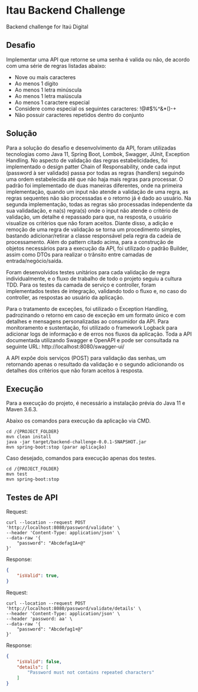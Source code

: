 # Itau Backend Challenge
Backend challenge for Itaú Digital

## Desafio

Implementar uma API que retorne se uma senha é valida ou não, de acordo com uma série de regras listadas abaixo:
- Nove ou mais caracteres
- Ao menos 1 dígito
- Ao menos 1 letra minúscula
- Ao menos 1 letra maiúscula
- Ao menos 1 caractere especial
- Considere como especial os seguintes caracteres: !@#$%^&*()-+
- Não possuir caracteres repetidos dentro do conjunto

## Solução

Para a solução do desafio e desenvolvimento da API, foram utilizadas tecnologias como Java 11, Spring Boot, Lombok, Swagger, JUnit, Exception Handling.
No aspecto de validação das regras estabelicidades, foi implementado o design patter Chain of Responsability, onde cada input (password à ser validado) passa por todas as regras (handlers) seguindo uma ordem estabelecida até que não haja mais regras para processar. O padrão foi implementado de duas maneiras diferentes, onde na primeira implementação, quando um input não atende a validação de uma regra, as regras sequentes não são processadas e o retorno já é dado ao usuário. Na segunda implementação, todas as regras são processadas independente da sua validadação, e na(s) regra(s) onde o input não atende o critério de validação, um detalhe é repassado para que, na resposta, o usuário visualize os critérios que não foram aceitos. Diante disso, a adição e remoção de uma regra de validação se torna um procedimento simples, bastando adicionar/retirar a classe responsável pela regra da cadeia de processamento.
Além do pattern citado acima, para a construção de objetos necessários para a execução da API, foi utilizado o padrão Builder, assim como DTOs para realizar o trânsito entre camadas de entrada/negócio/saída. 

Foram desenvolvidos testes unitários para cada validação de regra individualmente, e o fluxo de trabalho de todo o projeto seguiu a cultura TDD. Para os testes da camada de serviço e controller, foram implementados testes de integração, validando todo o fluxo e, no caso do controller, as respostas ao usuário da aplicação.

Para o tratamento de exceções, foi utilizado o Exception Handling, padrozinando o retorno em caso de exceção em um formato único e com detalhes e mensagens personalizadas ao consumidor da API.
Para monitoramento e sustentação, foi utilizado o framework Logback para adicionar logs de informação e de erros nos fluxos da aplicação.
Toda a API documentada utilizando Swagger e OpenAPI e pode ser consultada na seguinte URL: http://localhost:8080/swagger-ui/

A API expôe dois serviços (POST) para validação das senhas, um retornando apenas o resultado da validação e o segundo adicionando os detalhes dos critérios que não foram aceitos à resposta. 

## Execução
Para a execução do projeto, é necessário a instalação prévia do Java 11 e Maven 3.6.3.

Abaixo os comandos para execução da aplicação via CMD.
``` cURL Config
cd /{PROJECT_FOLDER}
mvn clean install
java -jar target/backend-challenge-0.0.1-SNAPSHOT.jar
mvn spring-boot:stop (parar aplicação)
```

Caso desejado, comandos para execução apenas dos testes.
``` cURL Config
cd /{PROJECT_FOLDER}
mvn test
mvn spring-boot:stop
```

## Testes de API
Request:
``` cURL Config
curl --location --request POST 'http://localhost:8080/password/validate' \
--header 'Content-Type: application/json' \
--data-raw '{
    "password": "Abcdefag1A+@"
}'
```
Response:
```JSON 
{
    "isValid": true,    
}
```
Request:
``` cURL Config
curl --location --request POST 'http://localhost:8080/password/validate/details' \
--header 'Content-Type: application/json' \
--header 'password: aa' \
--data-raw '{
    "password": "Abcdefag1+@"
}'
```
Response:
```JSON 
{
    "isValid": false,
    "details": [
        "Password must not contains repeated characters"
    ]
}
```
